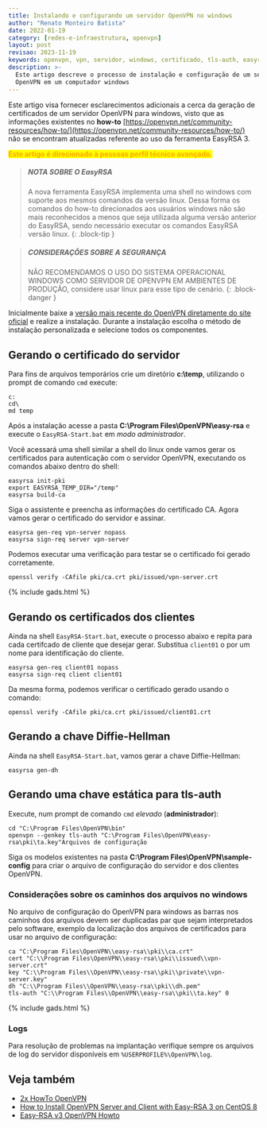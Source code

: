 ```yaml
---
title: Instalando e configurando um servidor OpenVPN no windows
author: "Renato Monteiro Batista"
date: 2022-01-19
category: [redes-e-infraestrutura, openvpn]
layout: post
revisao: 2023-11-19
keywords: openvpn, vpn, servidor, windows, certificado, tls-auth, easyrsa
description: >-
  Este artigo descreve o processo de instalação e configuração de um servidor
  OpenVPN em um computador windows
---
```


Este artigo visa fornecer esclarecimentos adicionais a cerca da geração de certificados de um servidor OpenVPN para windows, visto que as informações existentes no **how-to** [https://openvpn.net/community-resources/how-to/](https://openvpn.net/community-resources/how-to/) não se encontram atualizadas referente ao uso da ferramenta EasyRSA 3.

<mark style="color:orange;">**Este artigo é direcionado à pessoas perfil técnico avançado.**</mark>

> ##### NOTA SOBRE O EasyRSA
>
> A nova ferramenta EasyRSA implementa uma shell no windows com suporte aos mesmos comandos da versão linux. Dessa forma os comandos do how-to direcionados aos usuários windows não são mais reconhecidos a menos que seja utilizada alguma versão anterior do EasyRSA, sendo necessário executar os comandos EasyRSA versão linux.
{: .block-tip }

> ##### CONSIDERAÇÕES SOBRE A SEGURANÇA
>
> NÃO RECOMENDAMOS O USO DO SISTEMA OPERACIONAL WINDOWS COMO SERVIDOR DE OPENVPN EM AMBIENTES DE PRODUÇÃO, considere usar linux para esse tipo de cenário.
{: .block-danger }

Inicialmente baixe a [versão mais recente do OpenVPN diretamente do site oficial](https://openvpn.net/community-downloads/) e realize a instalação. Durante a instalação escolha o método de instalação personalizada e selecione todos os componentes.

## Gerando o certificado do servidor

Para fins de arquivos temporários crie um diretório **c:\temp**, utilizando o prompt de comando `cmd` execute:

```batch
c:
cd\
md temp
```

Após a instalação acesse a pasta **C:\Program Files\OpenVPN\easy-rsa** e execute o `EasyRSA-Start.bat` em _modo administrador_.

Você acessará uma shell similar a shell do linux onde vamos gerar os certificados para autenticação com o servidor OpenVPN, executando os comandos abaixo dentro do shell:

```batch
easyrsa init-pki
export EASYRSA_TEMP_DIR="/temp"
easyrsa build-ca
```

Siga o assistente e preencha as informações do certificado CA. Agora vamos gerar o certificado do servidor e assinar.

```batch
easyrsa gen-req vpn-server nopass
easyrsa sign-req server vpn-server
```

Podemos executar uma verificação para testar se o certificado foi gerado corretamente.

```batch
openssl verify -CAfile pki/ca.crt pki/issued/vpn-server.crt
```

{% include gads.html %}

## Gerando os certificados dos clientes

Ainda na shell `EasyRSA-Start.bat`, execute o processo abaixo e repita para cada certifcado de cliente que desejar gerar. Substitua `client01` o por um nome para identificação do cliente.

```batch
easyrsa gen-req client01 nopass
easyrsa sign-req client client01
```

Da mesma forma, podemos verificar o certificado gerado usando o comando:

```batch
openssl verify -CAfile pki/ca.crt pki/issued/client01.crt
```

## Gerando a chave Diffie-Hellman

Ainda na shell `EasyRSA-Start.bat`, vamos gerar a chave Diffie-Hellman:

```batch
easyrsa gen-dh
```

## Gerando uma chave estática para tls-auth

Execute, num prompt de comando `cmd` _elevado_ (**administrador**):

```batch
cd "C:\Program Files\OpenVPN\bin"
openvpn --genkey tls-auth "C:\Program Files\OpenVPN\easy-rsa\pki\ta.key"Arquivos de configuração
```

Siga os modelos existentes na pasta **C:\Program Files\OpenVPN\sample-config** para criar o arquivo de configuração do servidor e dos clientes OpenVPN.

### Considerações sobre os caminhos dos arquivos no windows

No arquivo de configuração do OpenVPN para windows as barras nos caminhos dos arquivos devem ser duplicadas par que sejam interpretados pelo software, exemplo da localização dos arquivos de certificados para usar no arquivo de configuração:

```
ca "C:\Program Files\OpenVPN\\easy-rsa\\pki\\ca.crt"
cert "C:\\Program Files\OpenVPN\\easy-rsa\\pki\\issued\\vpn-server.crt"
key "C:\\Program Files\\OpenVPN\\easy-rsa\\pki\\private\\vpn-server.key" 
dh "C:\\Program Files\\OpenVPN\\easy-rsa\\pki\\dh.pem"
tls-auth "C:\\Program Files\\OpenVPN\\easy-rsa\\pki\\ta.key" 0
```

{% include gads.html %}

### Logs

Para resolução de problemas na implantação verifique sempre os arquivos de log do servidor disponíveis em `%USERPROFILE%\OpenVPN\log`.

## Veja também

* [2x HowTo OpenVPN](https://openvpn.net/community-resources/how-to/)
* [How to Install OpenVPN Server and Client with Easy-RSA 3 on CentOS 8](https://www.howtoforge.com/tutorial/how-to-install-openvpn-server-and-client-with-easy-rsa-3-on-centos-8/)
* [Easy-RSA v3 OpenVPN Howto](https://community.openvpn.net/openvpn/wiki/EasyRSA3-OpenVPN-Howto)